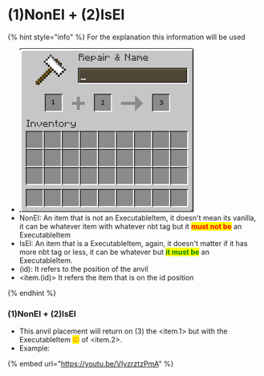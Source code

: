 # (1)NonEI + (2)IsEI

{% hint style="info" %}
For the explanation this information will be used

* ![](<../../../.gitbook/assets/image (1) (1) (1) (1).png>)
* NonEI: An item that is not an ExecutableItem, it doesn't mean its vanilla, it can be whatever item with whatever nbt tag but it <mark style="color:red;">**must not be**</mark> an ExecutableItem
* IsEI: An item that is a ExecutableItem, again, it doesn't matter if it has more nbt tag or less, it can be whatever but <mark style="color:green;">**it must be**</mark> an ExecutableItem.
* (id): It refers to the position of the anvil
* \<item.(id)> It refers the item that is on the id position


{% endhint %}

### (1)NonEI + (2)IsEI

* This anvil placement will return on (3) the \<item.1> but with the ExecutableItem <mark style="color:orange;">**ID**</mark> of \<item.2>.
* Example:

{% embed url="https://youtu.be/VIyzrztzPmA" %}
